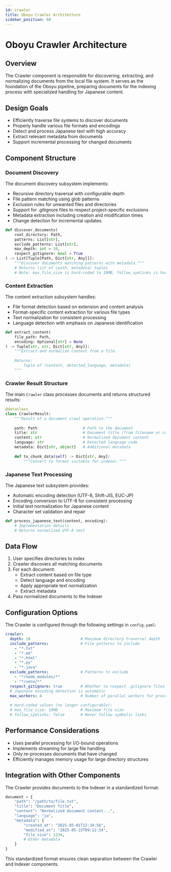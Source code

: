 ```yaml
---
id: crawler
title: Oboyu Crawler Architecture
sidebar_position: 60
---
```


# Oboyu Crawler Architecture

## Overview

The Crawler component is responsible for discovering, extracting, and normalizing documents from the local file system. It serves as the foundation of the Oboyu pipeline, preparing documents for the indexing process with specialized handling for Japanese content.

## Design Goals

- Efficiently traverse file systems to discover documents
- Properly handle various file formats and encodings
- Detect and process Japanese text with high accuracy
- Extract relevant metadata from documents
- Support incremental processing for changed documents

## Component Structure

### Document Discovery

The document discovery subsystem implements:

- Recursive directory traversal with configurable depth
- File pattern matching using glob patterns
- Exclusion rules for unwanted files and directories
- Support for .gitignore files to respect project-specific exclusions
- Metadata extraction including creation and modification times
- Change detection for incremental updates

```python
def discover_documents(
    root_directory: Path,
    patterns: List[str],
    exclude_patterns: List[str],
    max_depth: int = 10,
    respect_gitignore: bool = True
) -> List[Tuple[Path, Dict[str, Any]]]:
    """Discover documents matching patterns with metadata."""
    # Returns list of (path, metadata) tuples
    # Note: max_file_size is hard-coded to 10MB, follow_symlinks is hard-coded to False
```

### Content Extraction

The content extraction subsystem handles:

- File format detection based on extension and content analysis
- Format-specific content extraction for various file types
- Text normalization for consistent processing
- Language detection with emphasis on Japanese identification

```python
def extract_content(
    file_path: Path,
    encoding: Optional[str] = None
) -> Tuple[str, str, Dict[str, Any]]:
    """Extract and normalize content from a file.
    
    Returns:
        Tuple of (content, detected_language, metadata)
    """
```

### Crawler Result Structure

The main `Crawler` class processes documents and returns structured results:

```python
@dataclass
class CrawlerResult:
    """Result of a document crawl operation."""
    
    path: Path                    # Path to the document
    title: str                    # Document title (from filename or content)
    content: str                  # Normalized document content
    language: str                 # Detected language code
    metadata: Dict[str, object]   # Additional metadata
    
    def to_chunk_data(self) -> Dict[str, Any]:
        """Convert to format suitable for indexer."""
```

### Japanese Text Processing

The Japanese text subsystem provides:

- Automatic encoding detection (UTF-8, Shift-JIS, EUC-JP)
- Encoding conversion to UTF-8 for consistent processing
- Initial text normalization for Japanese content
- Character set validation and repair

```python
def process_japanese_text(content, encoding):
    # Implementation details
    # Returns normalized UTF-8 text
```

## Data Flow

1. User specifies directories to index
2. Crawler discovers all matching documents
3. For each document:
   - Extract content based on file type
   - Detect language and encoding
   - Apply appropriate text normalization
   - Extract metadata
4. Pass normalized documents to the Indexer

## Configuration Options

The Crawler is configured through the following settings in `config.yaml`:

```yaml
crawler:
  depth: 10                      # Maximum directory traversal depth
  include_patterns:              # File patterns to include
    - "*.txt"
    - "*.md"
    - "*.html"
    - "*.py"
    - "*.java"
  exclude_patterns:              # Patterns to exclude
    - "*/node_modules/*"
    - "*/venv/*"
  respect_gitignore: true        # Whether to respect .gitignore files
  # Japanese encoding detection is automatic
  max_workers: 4                 # Number of parallel workers for processing
  
  # Hard-coded values (no longer configurable):
  # max_file_size: 10MB          # Maximum file size
  # follow_symlinks: false       # Never follow symbolic links
```

## Performance Considerations

- Uses parallel processing for I/O-bound operations
- Implements streaming for large file handling
- Only re-processes documents that have changed
- Efficiently manages memory usage for large directory structures

## Integration with Other Components

The Crawler provides documents to the Indexer in a standardized format:

```python
document = {
    "path": "/path/to/file.txt",
    "title": "Document Title",
    "content": "Normalized document content...",
    "language": "ja",
    "metadata": {
        "created_at": "2025-05-01T12:34:56",
        "modified_at": "2025-05-15T09:12:34",
        "file_size": 1234,
        # Other metadata
    }
}
```

This standardized format ensures clean separation between the Crawler and Indexer components.
